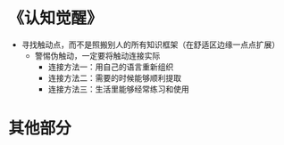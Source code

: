 # 《认知觉醒》
- 寻找触动点，而不是照搬别人的所有知识框架（在舒适区边缘一点点扩展）
  - 警惕伪触动，一定要将触动连接实际
    - 连接方法一：用自己的语言重新组织
    - 连接方法二：需要的时候能够顺利提取
    - 连接方法三：生活里能够经常练习和使用

# 其他部分